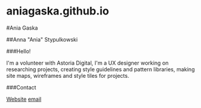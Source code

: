 # aniagaska.github.io

#Ania Gaska

##Anna "Ania" Stypulkowski

###Hello!

I'm a volunteer with Astoria Digital, I'm a UX designer working on researching projects, creating style guidelines and pattern libraries, making site maps, wireframes and style tiles for projects. 

###Contact

[Website](http://www.aniastypul.com)
[email](mailto:ania@astoria.digital)